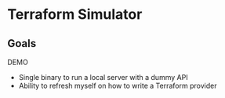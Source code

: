 # Terraform Simulator

## Goals

DEMO

- Single binary to run a local server with a dummy API
- Ability to refresh myself on how to write a Terraform provider
